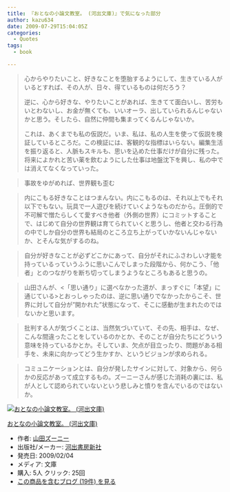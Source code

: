 ```yaml
---
title: 『おとなの小論文教室。 (河出文庫)』で気になった部分
author: kazu634
date: 2009-07-29T15:04:05Z
categories:
  - Quotes
tags:
  - book

---
```

<div class="section">
<blockquote>
<p>
      心からやりたいこと、好きなことを堕胎するようにして、生きている人がいるとすれば、その人が、日々、得ているものは何だろう？
</p>
    
<p>
      逆に、心から好きな、やりたいことがあれば、生きてて面白いし、苦労もいとわないし、お金が無くても、いいオーラ、出していられるんじゃないかと思う。そしたら、自然に仲間も集まってくるんじゃないか。
</p>
    
<p>
      これは、あくまでも私の仮説だ。いま、私は、私の人生を使って仮説を検証しているところだ。この検証には、客観的な指標はいらない。編集生活を振り返ると、人脈もスキルも、思いを込めた仕事だけが自分に残った。将来によかれと苦い薬を飲むようにした仕事は地盤沈下を興し、私の中では消えてなくなっていった。
</p>
</blockquote>
  
<blockquote>
<p>
      事故をゆがめれば、世界観も歪む
</p>
</blockquote>
  
<blockquote>
<p>
      内にこもる好きなことはつまんない。内にこもるのは、それ以上でもそれ以下でもない。玩具で一人遊びを続けていくようなものだから。圧倒的で不可解で憎たらしくて愛すべき他者（外側の世界）にコミットすることで、はじめて自分の世界観は育てられていくと思うし、他者と交わる行為の中でしか自分の世界も結局のところ立ち上がっていかないんじゃないか、とそんな気がするのね。
</p>
</blockquote>
  
<blockquote>
<p>
      自分が好きなことが必ずどこかにあって、自分がそれにふさわしい才能を持っているっていうふうに思いこんでしまった段階から、何かこう、「他者」とのつながりを断ち切ってしまうようなところもあると思うの。
</p>
</blockquote>
  
<blockquote>
<p>
      山田さんが、<「思い通り」に選べなかった道が、まっすぐに「本望」に通じている>とおっしゃったのは、逆に思い通りでなかったからこそ、世界に対して自分が&#8221;開かれた&#8221;状態になって、そこに感動が生まれたのではないかと思います。
</p>
</blockquote>
  
<blockquote>
<p>
      批判する人が気づくことは、当然気づいていて、その先、相手は、なぜ、こんな間違ったことをしているのかとか、そのことが自分たちにどういう意味を持っているかとか。そしていま、欠点が目立ったり、問題がある相手を、未来に向かってどう生かすか、というビジョンが求められる。
</p>
</blockquote>
  
<blockquote>
<p>
      コミュニケーションとは、自分が発したサインに対して、対象から、何らかの反応があって成立するもの。ズーニーさんが感じた消耗の裏には、私が人として認められていないという悲しみと憤りを含んでいるのではないか。
</p>
</blockquote>
  
<div class="hatena-asin-detail">
<a href="http://www.amazon.co.jp/dp/4309409466/?tag=hatena_st1-22&ascsubtag=d-7ibv" onclick="__gaTracker('send', 'event', 'outbound-article', 'http://www.amazon.co.jp/dp/4309409466/?tag=hatena_st1-22&ascsubtag=d-7ibv', '');"><img src="https://images-na.ssl-images-amazon.com/images/I/416o7L15uLL._SL160_.jpg" class="hatena-asin-detail-image" alt="おとなの小論文教室。 (河出文庫)" title="おとなの小論文教室。 (河出文庫)" /></a></p> 
    
<div class="hatena-asin-detail-info">
<p class="hatena-asin-detail-title">
<a href="http://www.amazon.co.jp/dp/4309409466/?tag=hatena_st1-22&ascsubtag=d-7ibv" onclick="__gaTracker('send', 'event', 'outbound-article', 'http://www.amazon.co.jp/dp/4309409466/?tag=hatena_st1-22&ascsubtag=d-7ibv', 'おとなの小論文教室。 (河出文庫)');">おとなの小論文教室。 (河出文庫)</a>
</p>
      
<ul>
<li>
<span class="hatena-asin-detail-label">作者:</span> <a href="http://d.hatena.ne.jp/keyword/%BB%B3%C5%C4%A5%BA%A1%BC%A5%CB%A1%BC" onclick="__gaTracker('send', 'event', 'outbound-article', 'http://d.hatena.ne.jp/keyword/%BB%B3%C5%C4%A5%BA%A1%BC%A5%CB%A1%BC', '山田ズーニー');" class="keyword">山田ズーニー</a>
</li>
<li>
<span class="hatena-asin-detail-label">出版社/メーカー:</span> <a href="http://d.hatena.ne.jp/keyword/%B2%CF%BD%D0%BD%F1%CB%BC%BF%B7%BC%D2" onclick="__gaTracker('send', 'event', 'outbound-article', 'http://d.hatena.ne.jp/keyword/%B2%CF%BD%D0%BD%F1%CB%BC%BF%B7%BC%D2', '河出書房新社');" class="keyword">河出書房新社</a>
</li>
<li>
<span class="hatena-asin-detail-label">発売日:</span> 2009/02/04
</li>
<li>
<span class="hatena-asin-detail-label">メディア:</span> 文庫
</li>
<li>
<span class="hatena-asin-detail-label">購入</span>: 5人 <span class="hatena-asin-detail-label">クリック</span>: 25回
</li>
<li>
<a href="http://d.hatena.ne.jp/asin/4309409466" onclick="__gaTracker('send', 'event', 'outbound-article', 'http://d.hatena.ne.jp/asin/4309409466', 'この商品を含むブログ (19件) を見る');" target="_blank">この商品を含むブログ (19件) を見る</a>
</li>
</ul>
</div>
    
<div class="hatena-asin-detail-foot">
</div>
</div>
</div>
